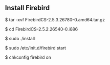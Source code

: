 ## Install Firebird

$ tar -xvf FirebirdCS-2.5.3.26780-0.amd64.tar.gz 

$ cd FirebirdCS-2.5.2.26540-0.i686

$ sudo ./install

$ sudo /etc/init.d/firebird start

$ chkconfig firebird on
